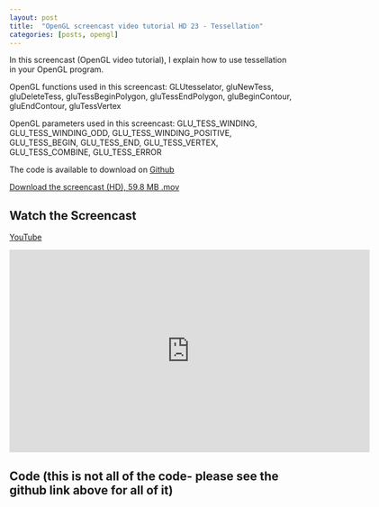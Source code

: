 ```yaml
---
layout: post
title:  "OpenGL screencast video tutorial HD 23 - Tessellation"
categories: [posts, opengl]
---
```

In this screencast (OpenGL video tutorial), I explain how to use tessellation in your OpenGL program.

OpenGL functions used in this screencast:
GLUtesselator, gluNewTess, gluDeleteTess, gluTessBeginPolygon, gluTessEndPolygon, gluBeginContour, gluEndContour, gluTessVertex

OpenGL parameters used in this screencast:
GLU_TESS_WINDING, GLU_TESS_WINDING_ODD, GLU_TESS_WINDING_POSITIVE, GLU_TESS_BEGIN, GLU_TESS_END, GLU_TESS_VERTEX, GLU_TESS_COMBINE, GLU_TESS_ERROR

The code is available to download on [Github](https://github.com/davidwparker/opengl-screencasts-3)

[Download the screencast (HD), 59.8 MB .mov](https://dl.dropboxusercontent.com/s/qt05usvi1f7cwzo/episode-023.mov?dl=1)

## Watch the Screencast

[YouTube](http://youtu.be/G6Y2vaPYoTU)

<iframe width="640" height="360" src="http://www.youtube.com/embed/G6Y2vaPYoTU" frameborder="0" allowfullscreen></iframe>

## Code (this is not all of the code- please see the github link above for all of it)

<script src="https://gist.github.com/4495028.js"></script>

